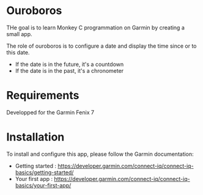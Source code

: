 # Ouroboros

THe goal is to learn Monkey C programmation on Garmin by creating a small app.

The role of ouroboros is to configure a date and display the time since or to this date.

- If the date is in the future, it's a countdown
- If the date is in the past, it's a chronometer

# Requirements

Developped for the Garmin Fenix 7

# Installation

To install and configure this app, please follow the Garmin documentation:

- Getting started : https://developer.garmin.com/connect-iq/connect-iq-basics/getting-started/
- Your first app : https://developer.garmin.com/connect-iq/connect-iq-basics/your-first-app/
